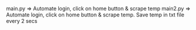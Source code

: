 main.py => Automate login, click on home button & scrape temp
main2.py => Automate login, click on home button & scrape temp. Save temp in txt file every 2 secs